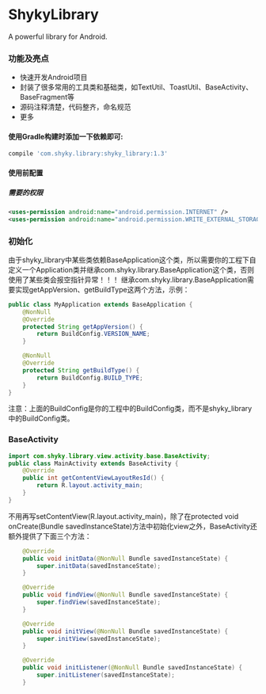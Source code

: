 # ShykyLibrary
A powerful library for Android.

### 功能及亮点
* 快速开发Android项目
* 封装了很多常用的工具类和基础类，如TextUtil、ToastUtil、BaseActivity、BaseFragment等
* 源码注释清楚，代码整齐，命名规范
* 更多

#### 使用Gradle构建时添加一下依赖即可:
```javascript
compile 'com.shyky.library:shyky_library:1.3'
```


#### 使用前配置
##### 需要的权限
```xml
<uses-permission android:name="android.permission.INTERNET" />
<uses-permission android:name="android.permission.WRITE_EXTERNAL_STORAGE" />
```
### 初始化
由于shyky_library中某些类依赖BaseApplication这个类，所以需要你的工程下自定义一个Application类并继承com.shyky.library.BaseApplication这个类，否则使用了某些类会报空指针异常！！！
继承com.shyky.library.BaseApplication需要实现getAppVersion、getBuildType这两个方法，示例：
```java
public class MyApplication extends BaseApplication {
    @NonNull
    @Override
    protected String getAppVersion() {
        return BuildConfig.VERSION_NAME;
    }

    @NonNull
    @Override
    protected String getBuildType() {
        return BuildConfig.BUILD_TYPE;
    }
}
```
注意：上面的BuildConfig是你的工程中的BuildConfig类，而不是shyky_library中的BuildConfig类。
### BaseActivity
```java
import com.shyky.library.view.activity.base.BaseActivity;
public class MainActivity extends BaseActivity {
    @Override
    public int getContentViewLayoutResId() {
        return R.layout.activity_main;
    }
}
```
不用再写setContentView(R.layout.activity_main)，除了在protected void onCreate(Bundle savedInstanceState)方法中初始化view之外，BaseActivity还额外提供了下面三个方法：
```java
    @Override
    public void initData(@NonNull Bundle savedInstanceState) {
        super.initData(savedInstanceState);
    }

    @Override
    public void findView(@NonNull Bundle savedInstanceState) {
        super.findView(savedInstanceState);
    }

    @Override
    public void initView(@NonNull Bundle savedInstanceState) {
        super.initView(savedInstanceState);
    }

    @Override
    public void initListener(@NonNull Bundle savedInstanceState) {
        super.initListener(savedInstanceState);
    }
```
